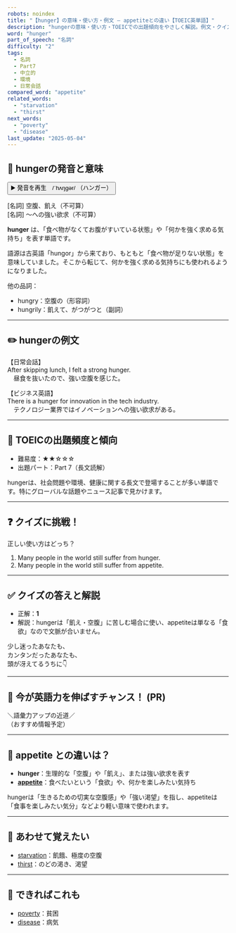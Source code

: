 ```yaml
---
robots: noindex
title: "【hunger】の意味・使い方・例文 ― appetiteとの違い【TOEIC英単語】"
description: "hungerの意味・使い方・TOEICでの出題傾向をやさしく解説。例文・クイズ付きでappetiteとの違いもわかりやすく学べます。"
word: "hunger"
part_of_speech: "名詞"
difficulty: "2"
tags:
  - 名詞
  - Part7
  - 中立的
  - 環境
  - 日常会話
compared_word: "appetite"
related_words:
  - "starvation"
  - "thirst"
next_words:
  - "poverty"
  - "disease"
last_update: "2025-05-04"
---
```


## 🔰 hungerの発音と意味

<button class="play-audio" onclick="playTTS('hunger')">
  <span class="play-audio-main">
    ▶️ 発音を再生　/ˈhʌŋɡər/
  </span>
  <span class="play-audio-sub">
    （ハンガー）
  </span>
</button>

[名詞] 空腹、飢え（不可算）  
[名詞] ～への強い欲求（不可算）

**hunger** は、「食べ物がなくてお腹がすいている状態」や「何かを強く求める気持ち」を表す単語です。

語源は古英語「hungor」から来ており、もともと「食べ物が足りない状態」を意味していました。そこから転じて、何かを強く求める気持ちにも使われるようになりました。

他の品詞：  
- hungry：空腹の（形容詞）
- hungrily：飢えて、がつがつと（副詞）

---

## ✏️ hungerの例文

【日常会話】  
After skipping lunch, I felt a strong hunger.  
　昼食を抜いたので、強い空腹を感じた。

【ビジネス英語】  
There is a hunger for innovation in the tech industry.  
　テクノロジー業界ではイノベーションへの強い欲求がある。

---

## 🎯 TOEICの出題頻度と傾向

- 難易度：★★☆☆☆
- 出題パート：Part 7（長文読解）

hungerは、社会問題や環境、健康に関する長文で登場することが多い単語です。特にグローバルな話題やニュース記事で見かけます。

---

## ❓ クイズに挑戦！

正しい使い方はどっち？

1. Many people in the world still suffer from hunger.  
2. Many people in the world still suffer from appetite.

---

## ✅ クイズの答えと解説

- 正解：**1**
- 解説：hungerは「飢え・空腹」に苦しむ場合に使い、appetiteは単なる「食欲」なので文脈が合いません。

少し迷ったあなたも、  
カンタンだったあなたも、  
頭が冴えてるうちに👇️

---

## 🚀 今が英語力を伸ばすチャンス！ (PR)

<div class="info-center">
＼語彙力アップの近道／<br>  
（おすすめ情報予定）
</div>

---

## 🤔  appetite との違いは？

- **hunger**：生理的な「空腹」や「飢え」、または強い欲求を表す
- **[appetite](/word/appetite)**：食べたいという「食欲」や、何かを楽しみたい気持ち

hungerは「生きるための切実な空腹感」や「強い渇望」を指し、appetiteは「食事を楽しみたい気分」などより軽い意味で使われます。

---

## 🧩 あわせて覚えたい

- [starvation](/word/starvation)：飢餓、極度の空腹
- [thirst](/word/thirst)：のどの渇き、渇望

---

## 📖 できればこれも

- [poverty](/word/poverty)：貧困
- [disease](/word/disease)：病気

<!-- cvid: aid08_bid48 -->

